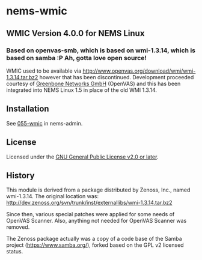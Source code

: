 # nems-wmic
## WMIC Version 4.0.0 for NEMS Linux
### Based on openvas-smb, which is based on wmi-1.3.14, which is based on samba  :P  Ah, gotta love open source!

WMIC used to be available via http://www.openvas.org/download/wmi/wmi-1.3.14.tar.bz2 however that has been discontinued. Development proceeded courtesy of [Greenbone Networks GmbH](https://www.greenbone.net/) (OpenVAS) and this has been integrated into NEMS Linux 1.5 in place of the old WMI 1.3.14.

## Installation

See [055-wmic](https://github.com/Cat5TV/nems-admin/blob/master/build/055-wmic) in nems-admin.

## License

Licensed under the [GNU General Public License v2.0 or later](COPYING).

## History

This module is derived from a package distributed by Zenoss, Inc.,
named wmi-1.3.14. The original location was:
http://dev.zenoss.org/svn/trunk/inst/externallibs/wmi-1.3.14.tar.bz2

Since then, various special patches were applied for some needs of OpenVAS
Scanner. Also, anything not needed for OpenVAS Scanner was removed.

The Zenoss package actually was a copy of a code base of the Samba project
(https://www.samba.org/), forked based on the GPL v2 licensed status.
